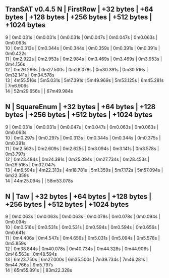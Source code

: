 TranSAT v0.4.5
  N | FirstRow   | +32 bytes | +64 bytes | +128 bytes | +256 bytes | +512 bytes | +1024 bytes 
----------------------------------------------------------------------------------------------
  9 | 0m0.031s   | 0m0.031s  | 0m0.031s  | 0m0.047s   | 0m0.047s   | 0m0.063s   | 0m0.063s    
 10 | 0m0.313s   | 0m0.344s  | 0m0.344s  | 0m0.359s   | 0m0.391s   | 0m0.391s   | 0m0.422s    
 11 | 0m2.922s   | 0m2.953s  | 0m2.984s  | 0m3.469s   | 0m3.469s   | 0m3.953s   | 0m4.156s    
 12 | 0m26.266s  | 0m27.500s | 0m28.078s | 0m30.391s  | 0m30.516s  | 0m32.141s  | 0m34.578s   
 13 | 4m55.516s  | 5m5.031s  | 5m7.391s  | 5m49.969s  | 5m53.125s  | 6m45.281s  | 7m6.906s    
 14 | 52m29.656s |                                                              | 67m49.984s  
 
  N | SquareEnum | +32 bytes | +64 bytes | +128 bytes | +256 bytes | +512 bytes | +1024 bytes 
----------------------------------------------------------------------------------------------
  9 | 0m0.031s   | 0m0.031s  | 0m0.047s  | 0m0.047s   | 0m0.063s   | 0m0.063s   | 0m0.063s    
 10 | 0m0.297s   | 0m0.297s  | 0m0.313s  | 0m0.344s   | 0m0.344s   | 0m0.375s   | 0m0.391s    
 11 | 0m2.563s   | 0m2.609s  | 0m2.625s  | 0m3.094s   | 0m3.141s   | 0m3.578s   | 0m3.797s    
 12 | 0m23.484s  | 0m24.391s | 0m25.094s | 0m27.734s  | 0m28.453s  | 0m29.516s  | 0m32.047s   
 13 | 4m6.594s   | 4m22.313s | 4m18.781s | 5m1.359s   | 5m7.172s   | 5m57.094s  | 6m22.359s   
 14 | 44m25.094s |                                                              | 58m53.078s  
 
  N | Taw        | +32 bytes | +64 bytes | +128 bytes | +256 bytes | +512 bytes | +1024 bytes 
----------------------------------------------------------------------------------------------
  9 | 0m0.063s   | 0m0.063s  | 0m0.063s  | 0m0.078s   | 0m0.078s   | 0m0.094s   | 0m0.094s    
 10 | 0m0.516s   | 0m0.531s  | 0m0.531s  | 0m0.594s   | 0m0.594s   | 0m0.656s   | 0m0.641s    
 11 | 0m4.406s   | 0m4.547s  | 0m4.656s  | 0m5.031s   | 0m5.094s   | 0m5.578s   | 0m5.859s    
 12 | 0m38.844s  | 0m40.078s | 0m40.734s | 0m44.328s  | 0m44.906s  | 0m46.563s  | 0m48.594s   
 13 | 6m23.750s  | 6m27.000s | 6m35.500s | 7m39.734s  | 7m46.281s  | 8m44.766s  | 9m5.797s    
 14 | 65m55.891s |                                                              | 83m22.328s  

